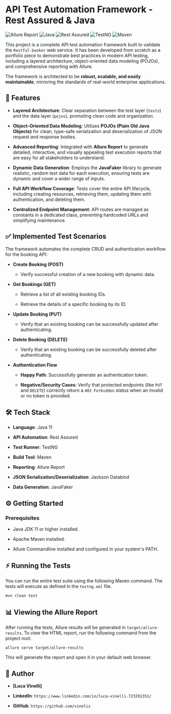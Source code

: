 
# API Test Automation Framework - Rest Assured & Java
![Allure Report](https://img.shields.io/badge/Report-Allure-brightgreen.svg) ![Java](https://img.shields.io/badge/Java-11-blue.svg) ![Rest Assured](https://img.shields.io/badge/Rest%20Assured-5.3-green.svg) ![TestNG](https://img.shields.io/badge/TestNG-7.8-yellow.svg) ![Maven](https://img.shields.io/badge/Build-Maven-red.svg)

This project is a complete API test automation framework built to validate the `Restful-booker` web service. It has been developed from scratch as a portfolio piece to demonstrate best practices in modern API testing, including a layered architecture, object-oriented data modeling (POJOs), and comprehensive reporting with Allure.

The framework is architected to be **robust, scalable, and easily maintainable**, mirroring the standards of real-world enterprise applications.

## 🚀 Features

* **Layered Architecture**: Clear separation between the test layer (`tests`) and the data layer (`pojos`), promoting clean code and organization.

* **Object-Oriented Data Modeling**: Utilizes **POJOs (Plain Old Java Objects)** for clean, type-safe serialization and deserialization of JSON request and response bodies.

* **Advanced Reporting**: Integrated with **Allure Report** to generate detailed, interactive, and visually appealing test execution reports that are easy for all stakeholders to understand.

* **Dynamic Data Generation**: Employs the **JavaFaker** library to generate realistic, random test data for each execution, ensuring tests are dynamic and cover a wider range of inputs.

* **Full API Workflow Coverage**: Tests cover the entire API lifecycle, including creating resources, retrieving them, updating them with authentication, and deleting them.

* **Centralized Endpoint Management**: API routes are managed as constants in a dedicated class, preventing hardcoded URLs and simplifying maintenance.

## ✅ Implemented Test Scenarios

The framework automates the complete CRUD and authentication workflow for the booking API:

* **Create Booking (POST)**

    * Verify successful creation of a new booking with dynamic data.

* **Get Bookings (GET)**

    * Retrieve a list of all existing booking IDs.

    * Retrieve the details of a specific booking by its ID.

* **Update Booking (PUT)**

    * Verify that an existing booking can be successfully updated after authenticating.

* **Delete Booking (DELETE)**

    * Verify that an existing booking can be successfully deleted after authenticating.

* **Authentication Flow**

    * **Happy Path**: Successfully generate an authentication token.

    * **Negative/Security Cases**: Verify that protected endpoints (like `PUT` and `DELETE`) correctly return a `403 Forbidden` status when an invalid or no token is provided.

## 🛠️ Tech Stack

* **Language**: Java 11

* **API Automation**: Rest Assured

* **Test Runner**: TestNG

* **Build Tool**: Maven

* **Reporting**: Allure Report

* **JSON Serialization/Deserialization**: Jackson Databind

* **Data Generation**: JavaFaker

## ⚙️ Getting Started

### Prerequisites

* Java JDK 11 or higher installed.

* Apache Maven installed.

* Allure Commandline installed and configured in your system's PATH.

## ⚡ Running the Tests

You can run the entire test suite using the following Maven command. The tests will execute as defined in the `testng.xml` file.

```sh
mvn clean test
```

## 📊 Viewing the Allure Report

After running the tests, Allure results will be generated in `target/allure-results`. To view the HTML report, run the following command from the project root:

```sh
allure serve target/allure-results
```

This will generate the report and open it in your default web browser.

## 👤 Author

* **[Luca Vinelli]**

* **LinkedIn**: `https://www.linkedin.com/in/luca-vinelli-723291351/`

* **GitHub**: `https://github.com/vinelis`
```